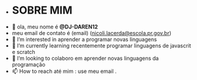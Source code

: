 - # SOBRE MIM
- 👋 ola, meu nome é **@DJ-DAREN12**
- meu email de contato é (email) (nicoli.lacerda@escola.pr.gov.br)
- 👀 I’m interested in aprender a programar novas linguagens 
- 🌱 I’m currently learning recentemente programar linguagens de javascrit e scratch
- 💞️ I’m looking to colaboro em aprender novas linguagens da programação
- 📫 How to reach até mim : use meu email .

<!---
DJ-DAREN12/DJ-DAREN12 is a ✨ special ✨ repository because its `README.md` (this file) appears on your GitHub profile.
You can click the Preview link to take a look at your changes.
--->
